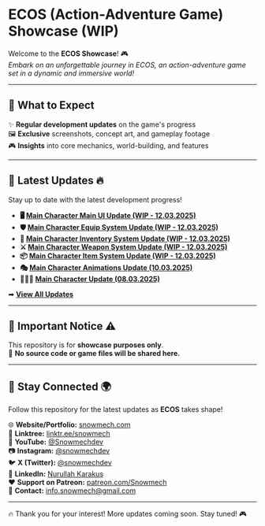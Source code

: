 # ECOS (Action-Adventure Game) Showcase (WIP)

Welcome to the **ECOS Showcase**! 🎮  
*Embark on an unforgettable journey in ECOS, an action-adventure game set in a dynamic and immersive world!*

---

## 🚀 What to Expect
✨ **Regular development updates** on the game's progress  
🖼 **Exclusive** screenshots, concept art, and gameplay footage  
🎮 **Insights** into core mechanics, world-building, and features

---

## 📢 Latest Updates 🔥

Stay up to date with the latest development progress!

- **🖥️ [Main Character Main UI Update (WIP - 12.03.2025)](Updates/UI/MainUI.md)**  
- **🛡️ [Main Character Equip System Update (WIP - 12.03.2025)](Updates/Functions/Character.md)**  
- **🎒 [Main Character Inventory System Update (WIP - 12.03.2025)](Updates/Functions/Inventory.md)**  
- **⚔️ [Main Character Weapon System Update (WIP - 12.03.2025)](Updates/Items/Weapons.md)**  
- **📦 [Main Character Item System Update (WIP - 12.03.2025)](Updates/Items/Items.md)**  
- **🎭 [Main Character Animations Update (10.03.2025)](Updates/Animations/MainCharacterAnimations.md)**  
- **🧝🏻‍♀️ [Main Character Update (08.03.2025)](Updates/Characters/MainCharacter.md)**  

➡ **[View All Updates](Updates/Update.md)**

---

## 📌 Important Notice ⚠️
This repository is for **showcase purposes only**.  
🚫 **No source code or game files will be shared here.**

---

## 🔔 Stay Connected 🌍
Follow this repository for the latest updates as **ECOS** takes shape!

🌐 **Website/Portfolio:** [snowmech.com](https://snowmech.com/)  
📌 **Linktree:** [linktr.ee/snowmech](https://linktr.ee/snowmech)  
🎥 **YouTube:** [@Snowmechdev](https://www.youtube.com/@Snowmechdev)  
📷 **Instagram:** [@snowmechdev](https://www.instagram.com/snowmechdev/)  
🐦 **X (Twitter):** [@snowmechdev](https://twitter.com/snowmechdev)  
💼 **LinkedIn:** [Nurullah Karakuş](https://www.linkedin.com/in/nurullahkarakus/)  
❤️ **Support on Patreon:** [patreon.com/Snowmech](https://patreon.com/Snowmech)  
📧 **Contact:** info.snowmech@gmail.com

---

🔥 Thank you for your interest! More updates coming soon. Stay tuned! 🎮  
